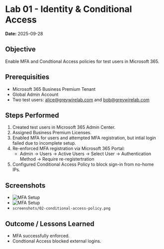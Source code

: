 # Lab 01 - Identity & Conditional Access
**Date:** 2025-09-28

## Objective
Enable MFA and Condtional Access policies for test users in Microsoft 365.

## Prerequisities 
- Microsoft 365 Business Premium Tenant
- Global Admin Account
- Two test users: alice@greywirelab.com and bob@greywirelab.com

## Steps Performed
1. Created test users in Microsoft 365 Admin Center.
2. Assigned Business Premium Licenses. 
3. Enabled MFA for users and attempted MFA registration, but intial login failed due to incomplete setup.
4. Re-enforced MFA registration via Microsoft 365 Portal:
    - Admin → Users → Active Users → Select User → Authentication Method → Require re-registertration
5. Configured Conditional Access Policy to block sign-in from no-home IPs.

## Screenshots
- ![MFA Setup](01-identity-security/screenshots/01-mfa-setup.png)
- ![MFA Setup](01-identity-security/screenshots/02-mfa-setup.png)
- `screenshots/02-conditional-access-policy.png`

## Outcome / Lessons Learned
- MFA successfully enforced. 
- Condtional Access blocked external logins.